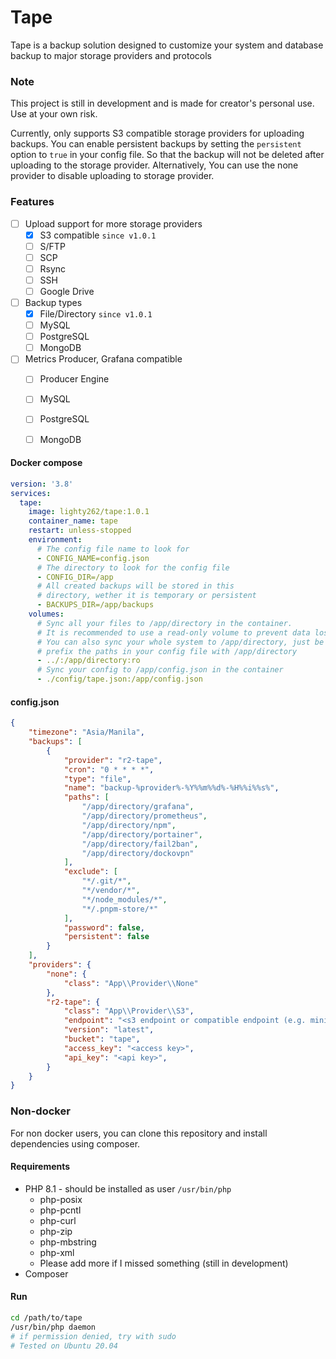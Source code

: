 # Tape
Tape is a backup solution designed to customize your system and database backup to major storage providers and protocols

### Note
This project is still in development and is made for creator's personal use. Use at your own risk.

Currently, only supports S3 compatible storage providers for uploading backups. You can enable persistent backups by setting the `persistent` option to `true` in your config file. So that the backup will not be deleted after uploading to the storage provider. Alternatively, You can use the none provider to disable uploading to storage provider.

### Features
 - [ ] Upload support for more storage providers
     - [x] S3 compatible `since v1.0.1`
     - [ ] S/FTP
     - [ ] SCP
     - [ ] Rsync
     - [ ] SSH
     - [ ] Google Drive
 - [ ] Backup types
     - [x] File/Directory `since v1.0.1`
     - [ ] MySQL
     - [ ] PostgreSQL
     - [ ] MongoDB
 - [ ] Metrics Producer, Grafana compatible
     - [ ] Producer Engine
     - [ ] MySQL
     - [ ] PostgreSQL
     - [ ] MongoDB
 

#### Docker compose
```yaml
version: '3.8'
services:
  tape:
    image: lighty262/tape:1.0.1
    container_name: tape
    restart: unless-stopped
    environment:
      # The config file name to look for
      - CONFIG_NAME=config.json
      # The directory to look for the config file
      - CONFIG_DIR=/app
      # All created backups will be stored in this 
      # directory, wether it is temporary or persistent
      - BACKUPS_DIR=/app/backups
    volumes:
      # Sync all your files to /app/directory in the container.
      # It is recommended to use a read-only volume to prevent data loss.
      # You can also sync your whole system to /app/directory, just be sure to
      # prefix the paths in your config file with /app/directory
      - ../:/app/directory:ro
      # Sync your config to /app/config.json in the container
      - ./config/tape.json:/app/config.json
```

#### config.json
```json
{
    "timezone": "Asia/Manila",
    "backups": [
        {
            "provider": "r2-tape",
            "cron": "0 * * * *",
            "type": "file",
            "name": "backup-%provider%-%Y%%m%%d%-%H%%i%%s%",
            "paths": [
                "/app/directory/grafana",
                "/app/directory/prometheus",
                "/app/directory/npm",
                "/app/directory/portainer",
                "/app/directory/fail2ban",
                "/app/directory/dockovpn"
            ],
            "exclude": [
                "*/.git/*",
                "*/vendor/*",
                "*/node_modules/*",
                "*/.pnpm-store/*"
            ],
            "password": false,
            "persistent": false
        }
    ],
    "providers": {
        "none": {
            "class": "App\\Provider\\None"
        },
        "r2-tape": {
            "class": "App\\Provider\\S3",
            "endpoint": "<s3 endpoint or compatible endpoint (e.g. minio, r2)>",
            "version": "latest",
            "bucket": "tape",
            "access_key": "<access key>",
            "api_key": "<api key>",
        }
    }
}
```

### Non-docker
For non docker users, you can clone this repository and install dependencies using composer.
#### Requirements
 - PHP 8.1 - should be installed as user `/usr/bin/php`
     - php-posix
     - php-pcntl
     - php-curl
     - php-zip
     - php-mbstring
     - php-xml
     - Please add more if I missed something (still in development)
 - Composer

#### Run
```bash
cd /path/to/tape
/usr/bin/php daemon
# if permission denied, try with sudo
# Tested on Ubuntu 20.04
```